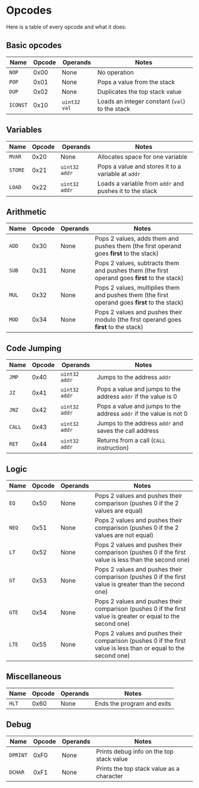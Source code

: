 # Opcodes

Here is a table of every opcode and what it does:

## Basic opcodes
| Name | Opcode | Operands | Notes |
|----------|----------|----------|----------|
| `NOP` | 0x00 | None | No operation |
| `POP` | 0x01 | None | Pops a value from the stack |
| `DUP` | 0x02 | None | Duplicates the top stack value |
| `ICONST` | 0x10 | `uint32 val` | Loads an integer constant (`val`) to the stack |

## Variables
| Name | Opcode | Operands | Notes |
|----------|----------|----------|----------|
| `MVAR` | 0x20 | None | Allocates space for one variable |
| `STORE` | 0x21 | `uint32 addr` | Pops a value and stores it to a variable at `addr` |
| `LOAD` | 0x22 | `uint32 addr` | Loads a variable from `addr` and pushes it to the stack |

## Arithmetic
| Name | Opcode | Operands | Notes |
|----------|----------|----------|----------|
| `ADD` | 0x30 | None | Pops 2 values, adds them and pushes them (the first operand goes **first** to the stack) |
| `SUB` | 0x31 | None | Pops 2 values, subtracts them and pushes them (the first operand goes **first** to the stack) |
| `MUL` | 0x32 | None | Pops 2 values, multiplies them and pushes them (the first operand goes **first** to the stack) |
| `MOD` | 0x34 | None | Pops 2 values and pushes their modulo (the first operand goes **first** to the stack) |

## Code Jumping
| Name | Opcode | Operands | Notes |
|----------|----------|----------|----------|
| `JMP` | 0x40 | `uint32 addr` | Jumps to the address `addr` |
| `JZ` | 0x41 | `uint32 addr` | Pops a value and jumps to the address `addr` if the value is 0 |
| `JNZ` | 0x42 | `uint32 addr` | Pops a value and jumps to the address `addr` if the value is not 0 |
| `CALL` | 0x43 | `uint32 addr` | Jumps to the address `addr` and saves the call address |
| `RET` | 0x44 | `uint32 addr` | Returns from a call (`CALL` instruction) |

## Logic
| Name | Opcode | Operands | Notes |
|----------|----------|----------|----------|
| `EQ` | 0x50 | None | Pops 2 values and pushes their comparison (pushes 0 if the 2 values are equal) |
| `NEQ` | 0x51 | None | Pops 2 values and pushes their comparison (pushes 0 if the 2 values are not equal) |
| `LT` | 0x52 | None | Pops 2 values and pushes their comparison (pushes 0 if the first value is less than the second one) |
| `GT` | 0x53 | None | Pops 2 values and pushes their comparison (pushes 0 if the first value is greater than the second one) |
| `GTE` | 0x54 | None | Pops 2 values and pushes their comparison (pushes 0 if the first value is greater or equal to the second one) |
| `LTE` | 0x55 | None | Pops 2 values and pushes their comparison (pushes 0 if the first value is less than or equal to the second one) |

## Miscellaneous
| Name | Opcode | Operands | Notes |
|----------|----------|----------|----------|
| `HLT` | 0x60 | None | Ends the program and exits |

## Debug
| Name | Opcode | Operands | Notes |
|----------|----------|----------|----------|
| `DPRINT` | 0xF0 | None | Prints debug info on the top stack value |
| `DCHAR` | 0xF1 | None | Prints the top stack value as a character |